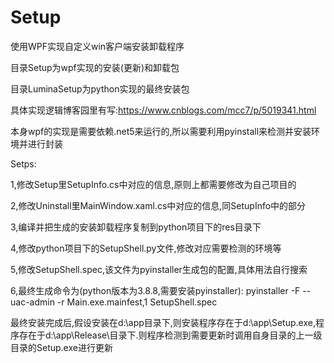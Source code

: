 # Setup
使用WPF实现自定义win客户端安装卸载程序


目录Setup为wpf实现的安装(更新)和卸载包

目录LuminaSetup为python实现的最终安装包



具体实现逻辑博客园里有写:https://www.cnblogs.com/mcc7/p/5019341.html



本身wpf的实现是需要依赖.net5来运行的,所以需要利用pyinstall来检测并安装环境并进行封装



Setps:

1,修改Setup里SetupInfo.cs中对应的信息,原则上都需要修改为自己项目的

2,修改Uninstall里MainWindow.xaml.cs中对应的信息,同SetupInfo中的部分

3,编译并把生成的安装卸载程序复制到python项目下的res目录下

4,修改python项目下的SetupShell.py文件,修改对应需要检测的环境等

5,修改SetupShell.spec,该文件为pyinstaller生成包的配置,具体用法自行搜索

6,最终生成命令为(python版本为3.8.8,需要安装pyinstaller):
pyinstaller -F --uac-admin -r Main.exe.mainfest,1 SetupShell.spec



最终安装完成后,假设安装在d:\app目录下,则安装程序存在于d:\app\Setup.exe,程序存在于d:\app\Release\目录下.则程序检测到需要更新时调用自身目录的上一级目录的Setup.exe进行更新
